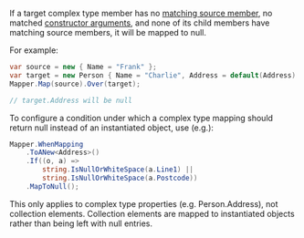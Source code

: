 If a target complex type member has no [matching source member](Member-Matching), no matched [constructor arguments](Object-Construction), and none of its child members have matching source members, it will be mapped to null.

For example:

```cs
var source = new { Name = "Frank" };
var target = new Person { Name = "Charlie", Address = default(Address) };
Mapper.Map(source).Over(target);

// target.Address will be null
```

To configure a condition under which a complex type mapping should return null instead of an instantiated object, use (e.g.):

```cs
Mapper.WhenMapping
    .ToANew<Address>()
    .If((o, a) => 
        string.IsNullOrWhiteSpace(a.Line1) || 
        string.IsNullOrWhiteSpace(a.Postcode))
    .MapToNull();
```

This only applies to complex type properties (e.g. Person.Address), not collection elements. Collection elements are mapped to instantiated objects rather than being left with null entries. 